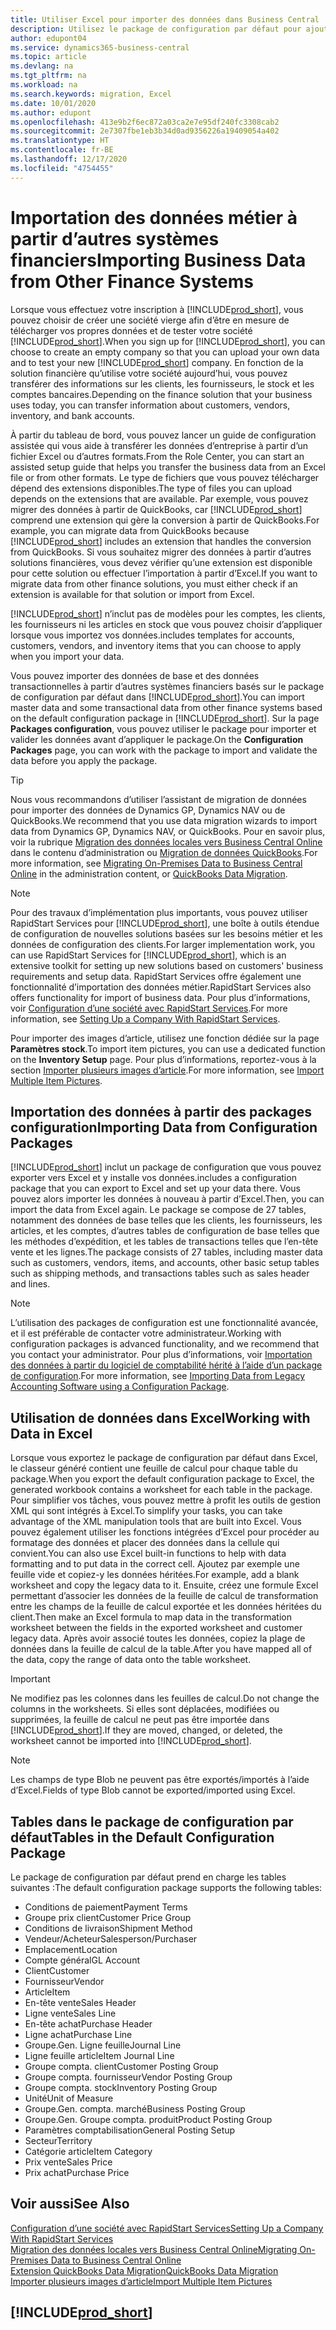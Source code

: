 ```yaml
---
title: Utiliser Excel pour importer des données dans Business Central
description: Utilisez le package de configuration par défaut pour ajouter des données client dans Excel et les importer ensuite dans Business Central.
author: edupont04
ms.service: dynamics365-business-central
ms.topic: article
ms.devlang: na
ms.tgt_pltfrm: na
ms.workload: na
ms.search.keywords: migration, Excel
ms.date: 10/01/2020
ms.author: edupont
ms.openlocfilehash: 413e9b2f6ec872a03ca2e7e95df240fc3308cab2
ms.sourcegitcommit: 2e7307fbe1eb3b34d0ad9356226a19409054a402
ms.translationtype: HT
ms.contentlocale: fr-BE
ms.lasthandoff: 12/17/2020
ms.locfileid: "4754455"
---
```

# <a name="importing-business-data-from-other-finance-systems"></a><span data-ttu-id="cdc8d-103">Importation des données métier à partir d’autres systèmes financiers</span><span class="sxs-lookup"><span data-stu-id="cdc8d-103">Importing Business Data from Other Finance Systems</span></span>

<span data-ttu-id="cdc8d-104">Lorsque vous effectuez votre inscription à [!INCLUDE[prod_short](includes/prod_short.md)], vous pouvez choisir de créer une société vierge afin d’être en mesure de télécharger vos propres données et de tester votre société [!INCLUDE[prod_short](includes/prod_short.md)].</span><span class="sxs-lookup"><span data-stu-id="cdc8d-104">When you sign up for [!INCLUDE[prod_short](includes/prod_short.md)], you can choose to create an empty company so that you can upload your own data and to test your new [!INCLUDE[prod_short](includes/prod_short.md)] company.</span></span> <span data-ttu-id="cdc8d-105">En fonction de la solution financière qu’utilise votre société aujourd’hui, vous pouvez transférer des informations sur les clients, les fournisseurs, le stock et les comptes bancaires.</span><span class="sxs-lookup"><span data-stu-id="cdc8d-105">Depending on the finance solution that your business uses today, you can transfer information about customers, vendors, inventory, and bank accounts.</span></span>  

<span data-ttu-id="cdc8d-106">À partir du tableau de bord, vous pouvez lancer un guide de configuration assistée qui vous aide à transférer les données d’entreprise à partir d’un fichier Excel ou d’autres formats.</span><span class="sxs-lookup"><span data-stu-id="cdc8d-106">From the Role Center, you can start an assisted setup guide that helps you transfer the business data from an Excel file or from other formats.</span></span> <span data-ttu-id="cdc8d-107">Le type de fichiers que vous pouvez télécharger dépend des extensions disponibles.</span><span class="sxs-lookup"><span data-stu-id="cdc8d-107">The type of files you can upload depends on the extensions that are available.</span></span> <span data-ttu-id="cdc8d-108">Par exemple, vous pouvez migrer des données à partir de QuickBooks, car [!INCLUDE[prod_short](includes/prod_short.md)] comprend une extension qui gère la conversion à partir de QuickBooks.</span><span class="sxs-lookup"><span data-stu-id="cdc8d-108">For example, you can migrate data from QuickBooks because [!INCLUDE[prod_short](includes/prod_short.md)] includes an extension that handles the conversion from QuickBooks.</span></span> <span data-ttu-id="cdc8d-109">Si vous souhaitez migrer des données à partir d’autres solutions financières, vous devez vérifier qu’une extension est disponible pour cette solution ou effectuer l’importation à partir d’Excel.</span><span class="sxs-lookup"><span data-stu-id="cdc8d-109">If you want to migrate data from other finance solutions, you must either check if an extension is available for that solution or import from Excel.</span></span>  

[!INCLUDE[prod_short](includes/prod_short.md)] <span data-ttu-id="cdc8d-110">n’inclut pas de modèles pour les comptes, les clients, les fournisseurs ni les articles en stock que vous pouvez choisir d’appliquer lorsque vous importez vos données.</span><span class="sxs-lookup"><span data-stu-id="cdc8d-110">includes templates for accounts, customers, vendors, and inventory items that you can choose to apply when you import your data.</span></span>

<span data-ttu-id="cdc8d-111">Vous pouvez importer des données de base et des données transactionnelles à partir d’autres systèmes financiers basés sur le package de configuration par défaut dans [!INCLUDE[prod_short](includes/prod_short.md)].</span><span class="sxs-lookup"><span data-stu-id="cdc8d-111">You can import master data and some transactional data from other finance systems based on the default configuration package in [!INCLUDE[prod_short](includes/prod_short.md)].</span></span> <span data-ttu-id="cdc8d-112">Sur la page **Packages configuration**, vous pouvez utiliser le package pour importer et valider les données avant d’appliquer le package.</span><span class="sxs-lookup"><span data-stu-id="cdc8d-112">On the **Configuration Packages** page, you can work with the package to import and validate the data before you apply the package.</span></span>  

> [!TIP]  
> <span data-ttu-id="cdc8d-113">Nous vous recommandons d’utiliser l’assistant de migration de données pour importer des données de Dynamics GP, Dynamics NAV ou de QuickBooks.</span><span class="sxs-lookup"><span data-stu-id="cdc8d-113">We recommend that you use data migration wizards to import data from Dynamics GP, Dynamics NAV, or QuickBooks.</span></span> <span data-ttu-id="cdc8d-114">Pour en savoir plus, voir la rubrique [Migration des données locales vers Business Central Online](/dynamics365/business-central/dev-itpro/administration/migrate-data) dans le contenu d’administration ou [Migration de données QuickBooks](ui-extensions-quickbooks-data-migration.md).</span><span class="sxs-lookup"><span data-stu-id="cdc8d-114">For more information, see [Migrating On-Premises Data to Business Central Online](/dynamics365/business-central/dev-itpro/administration/migrate-data) in the administration content, or [QuickBooks Data Migration](ui-extensions-quickbooks-data-migration.md).</span></span>

> [!NOTE]  
> <span data-ttu-id="cdc8d-115">Pour des travaux d’implémentation plus importants, vous pouvez utiliser RapidStart Services pour [!INCLUDE[prod_short](includes/prod_short.md)], une boîte à outils étendue de configuration de nouvelles solutions basées sur les besoins métier et les données de configuration des clients.</span><span class="sxs-lookup"><span data-stu-id="cdc8d-115">For larger implementation work, you can use RapidStart Services for [!INCLUDE[prod_short](includes/prod_short.md)], which is an extensive toolkit for setting up new solutions based on customers' business requirements and setup data.</span></span> <span data-ttu-id="cdc8d-116">RapidStart Services offre également une fonctionnalité d’importation des données métier.</span><span class="sxs-lookup"><span data-stu-id="cdc8d-116">RapidStart Services also offers functionality for import of business data.</span></span> <span data-ttu-id="cdc8d-117">Pour plus d’informations, voir [Configuration d’une société avec RapidStart Services](admin-set-up-a-company-with-rapidstart.md).</span><span class="sxs-lookup"><span data-stu-id="cdc8d-117">For more information, see [Setting Up a Company With RapidStart Services](admin-set-up-a-company-with-rapidstart.md).</span></span>

<span data-ttu-id="cdc8d-118">Pour importer des images d’article, utilisez une fonction dédiée sur la page **Paramètres stock**.</span><span class="sxs-lookup"><span data-stu-id="cdc8d-118">To import item pictures, you can use a dedicated function on the **Inventory Setup** page.</span></span> <span data-ttu-id="cdc8d-119">Pour plus d’informations, reportez-vous à la section [Importer plusieurs images d’article](inventory-how-import-item-pictures.md).</span><span class="sxs-lookup"><span data-stu-id="cdc8d-119">For more information, see [Import Multiple Item Pictures](inventory-how-import-item-pictures.md).</span></span>

## <a name="importing-data-from-configuration-packages"></a><span data-ttu-id="cdc8d-120">Importation des données à partir des packages configuration</span><span class="sxs-lookup"><span data-stu-id="cdc8d-120">Importing Data from Configuration Packages</span></span>
[!INCLUDE[prod_short](includes/prod_short.md)] <span data-ttu-id="cdc8d-121">inclut un package de configuration que vous pouvez exporter vers Excel et y installe vos données.</span><span class="sxs-lookup"><span data-stu-id="cdc8d-121">includes a configuration package that you can export to Excel and set up your data there.</span></span> <span data-ttu-id="cdc8d-122">Vous pouvez alors importer les données à nouveau à partir d’Excel.</span><span class="sxs-lookup"><span data-stu-id="cdc8d-122">Then, you can import the data from Excel again.</span></span> <span data-ttu-id="cdc8d-123">Le package se compose de 27 tables, notamment des données de base telles que les clients, les fournisseurs, les articles, et les comptes, d’autres tables de configuration de base telles que les méthodes d’expédition, et les tables de transactions telles que l’en-tête vente et les lignes.</span><span class="sxs-lookup"><span data-stu-id="cdc8d-123">The package consists of 27 tables, including master data such as customers, vendors, items, and accounts, other basic setup tables such as shipping methods, and transactions tables such as sales header and lines.</span></span>  

> [!NOTE]  
>   <span data-ttu-id="cdc8d-124">L’utilisation des packages de configuration est une fonctionnalité avancée, et il est préférable de contacter votre administrateur.</span><span class="sxs-lookup"><span data-stu-id="cdc8d-124">Working with configuration packages is advanced functionality, and we recommend that you contact your administrator.</span></span> <span data-ttu-id="cdc8d-125">Pour plus d’informations, voir [Importation des données à partir du logiciel de comptabilité hérité à l’aide d’un package de configuration](across-import-data-configuration-packages.md).</span><span class="sxs-lookup"><span data-stu-id="cdc8d-125">For more information, see [Importing Data from Legacy Accounting Software using a Configuration Package](across-import-data-configuration-packages.md).</span></span>

## <a name="working-with-data-in-excel"></a><span data-ttu-id="cdc8d-126">Utilisation de données dans Excel</span><span class="sxs-lookup"><span data-stu-id="cdc8d-126">Working with Data in Excel</span></span>
<span data-ttu-id="cdc8d-127">Lorsque vous exportez le package de configuration par défaut dans Excel, le classeur généré contient une feuille de calcul pour chaque table du package.</span><span class="sxs-lookup"><span data-stu-id="cdc8d-127">When you export the default configuration package to Excel, the generated workbook contains a worksheet for each table in the package.</span></span> <span data-ttu-id="cdc8d-128">Pour simplifier vos tâches, vous pouvez mettre à profit les outils de gestion XML qui sont intégrés à Excel.</span><span class="sxs-lookup"><span data-stu-id="cdc8d-128">To simplify your tasks, you can take advantage of the XML manipulation tools that are built into Excel.</span></span> <span data-ttu-id="cdc8d-129">Vous pouvez également utiliser les fonctions intégrées d’Excel pour procéder au formatage des données et placer des données dans la cellule qui convient.</span><span class="sxs-lookup"><span data-stu-id="cdc8d-129">You can also use Excel built-in functions to help with data formatting and to put data in the correct cell.</span></span> <span data-ttu-id="cdc8d-130">Ajoutez par exemple une feuille vide et copiez-y les données héritées.</span><span class="sxs-lookup"><span data-stu-id="cdc8d-130">For example, add a blank worksheet and copy the legacy data to it.</span></span> <span data-ttu-id="cdc8d-131">Ensuite, créez une formule Excel permettant d’associer les données de la feuille de calcul de transformation entre les champs de la feuille de calcul exportée et les données héritées du client.</span><span class="sxs-lookup"><span data-stu-id="cdc8d-131">Then make an Excel formula to map data in the transformation worksheet between the fields in the exported worksheet and customer legacy data.</span></span> <span data-ttu-id="cdc8d-132">Après avoir associé toutes les données, copiez la plage de données dans la feuille de calcul de la table.</span><span class="sxs-lookup"><span data-stu-id="cdc8d-132">After you have mapped all of the data, copy the range of data onto the table worksheet.</span></span>  

> [!IMPORTANT]  
>  <span data-ttu-id="cdc8d-133">Ne modifiez pas les colonnes dans les feuilles de calcul.</span><span class="sxs-lookup"><span data-stu-id="cdc8d-133">Do not change the columns in the worksheets.</span></span> <span data-ttu-id="cdc8d-134">Si elles sont déplacées, modifiées ou supprimées, la feuille de calcul ne peut pas être importée dans [!INCLUDE[prod_short](includes/prod_short.md)].</span><span class="sxs-lookup"><span data-stu-id="cdc8d-134">If they are moved, changed, or deleted, the worksheet cannot be imported into [!INCLUDE[prod_short](includes/prod_short.md)].</span></span>

> [!NOTE]
> <span data-ttu-id="cdc8d-135">Les champs de type Blob ne peuvent pas être exportés/importés à l’aide d’Excel.</span><span class="sxs-lookup"><span data-stu-id="cdc8d-135">Fields of type Blob cannot be exported/imported using Excel.</span></span>

## <a name="tables-in-the-default-configuration-package"></a><span data-ttu-id="cdc8d-136">Tables dans le package de configuration par défaut</span><span class="sxs-lookup"><span data-stu-id="cdc8d-136">Tables in the Default Configuration Package</span></span>
<span data-ttu-id="cdc8d-137">Le package de configuration par défaut prend en charge les tables suivantes :</span><span class="sxs-lookup"><span data-stu-id="cdc8d-137">The default configuration package supports the following tables:</span></span>

-   <span data-ttu-id="cdc8d-138">Conditions de paiement</span><span class="sxs-lookup"><span data-stu-id="cdc8d-138">Payment Terms</span></span>
-   <span data-ttu-id="cdc8d-139">Groupe prix client</span><span class="sxs-lookup"><span data-stu-id="cdc8d-139">Customer Price Group</span></span>
-   <span data-ttu-id="cdc8d-140">Conditions de livraison</span><span class="sxs-lookup"><span data-stu-id="cdc8d-140">Shipment Method</span></span>
-   <span data-ttu-id="cdc8d-141">Vendeur/Acheteur</span><span class="sxs-lookup"><span data-stu-id="cdc8d-141">Salesperson/Purchaser</span></span>
-   <span data-ttu-id="cdc8d-142">Emplacement</span><span class="sxs-lookup"><span data-stu-id="cdc8d-142">Location</span></span>
-   <span data-ttu-id="cdc8d-143">Compte général</span><span class="sxs-lookup"><span data-stu-id="cdc8d-143">GL Account</span></span>
-   <span data-ttu-id="cdc8d-144">Client</span><span class="sxs-lookup"><span data-stu-id="cdc8d-144">Customer</span></span>
-   <span data-ttu-id="cdc8d-145">Fournisseur</span><span class="sxs-lookup"><span data-stu-id="cdc8d-145">Vendor</span></span>
-   <span data-ttu-id="cdc8d-146">Article</span><span class="sxs-lookup"><span data-stu-id="cdc8d-146">Item</span></span>
-   <span data-ttu-id="cdc8d-147">En-tête vente</span><span class="sxs-lookup"><span data-stu-id="cdc8d-147">Sales Header</span></span>
-   <span data-ttu-id="cdc8d-148">Ligne vente</span><span class="sxs-lookup"><span data-stu-id="cdc8d-148">Sales Line</span></span>
-   <span data-ttu-id="cdc8d-149">En-tête achat</span><span class="sxs-lookup"><span data-stu-id="cdc8d-149">Purchase Header</span></span>
-   <span data-ttu-id="cdc8d-150">Ligne achat</span><span class="sxs-lookup"><span data-stu-id="cdc8d-150">Purchase Line</span></span>
-   <span data-ttu-id="cdc8d-151">Groupe.</span><span class="sxs-lookup"><span data-stu-id="cdc8d-151">Gen.</span></span> <span data-ttu-id="cdc8d-152">Ligne feuille</span><span class="sxs-lookup"><span data-stu-id="cdc8d-152">Journal Line</span></span>
-   <span data-ttu-id="cdc8d-153">Ligne feuille article</span><span class="sxs-lookup"><span data-stu-id="cdc8d-153">Item Journal Line</span></span>
-   <span data-ttu-id="cdc8d-154">Groupe compta. client</span><span class="sxs-lookup"><span data-stu-id="cdc8d-154">Customer Posting Group</span></span>
-   <span data-ttu-id="cdc8d-155">Groupe compta. fournisseur</span><span class="sxs-lookup"><span data-stu-id="cdc8d-155">Vendor Posting Group</span></span>
-   <span data-ttu-id="cdc8d-156">Groupe compta. stock</span><span class="sxs-lookup"><span data-stu-id="cdc8d-156">Inventory Posting Group</span></span>
-   <span data-ttu-id="cdc8d-157">Unité</span><span class="sxs-lookup"><span data-stu-id="cdc8d-157">Unit of Measure</span></span>
-   <span data-ttu-id="cdc8d-158">Groupe.</span><span class="sxs-lookup"><span data-stu-id="cdc8d-158">Gen.</span></span> <span data-ttu-id="cdc8d-159">compta. marché</span><span class="sxs-lookup"><span data-stu-id="cdc8d-159">Business Posting Group</span></span>
-   <span data-ttu-id="cdc8d-160">Groupe.</span><span class="sxs-lookup"><span data-stu-id="cdc8d-160">Gen.</span></span> <span data-ttu-id="cdc8d-161">Groupe compta. produit</span><span class="sxs-lookup"><span data-stu-id="cdc8d-161">Product Posting Group</span></span>
-   <span data-ttu-id="cdc8d-162">Paramètres comptabilisation</span><span class="sxs-lookup"><span data-stu-id="cdc8d-162">General Posting Setup</span></span>
-   <span data-ttu-id="cdc8d-163">Secteur</span><span class="sxs-lookup"><span data-stu-id="cdc8d-163">Territory</span></span>
-   <span data-ttu-id="cdc8d-164">Catégorie article</span><span class="sxs-lookup"><span data-stu-id="cdc8d-164">Item Category</span></span>
-   <span data-ttu-id="cdc8d-165">Prix vente</span><span class="sxs-lookup"><span data-stu-id="cdc8d-165">Sales Price</span></span>
-   <span data-ttu-id="cdc8d-166">Prix achat</span><span class="sxs-lookup"><span data-stu-id="cdc8d-166">Purchase Price</span></span>

## <a name="see-also"></a><span data-ttu-id="cdc8d-167">Voir aussi</span><span class="sxs-lookup"><span data-stu-id="cdc8d-167">See Also</span></span>
[<span data-ttu-id="cdc8d-168">Configuration d’une société avec RapidStart Services</span><span class="sxs-lookup"><span data-stu-id="cdc8d-168">Setting Up a Company With RapidStart Services</span></span>](admin-set-up-a-company-with-rapidstart.md)  
[<span data-ttu-id="cdc8d-169">Migration des données locales vers Business Central Online</span><span class="sxs-lookup"><span data-stu-id="cdc8d-169">Migrating On-Premises Data to Business Central Online</span></span>](/dynamics365/business-central/dev-itpro/administration/migrate-data)  
[<span data-ttu-id="cdc8d-170">Extension QuickBooks Data Migration</span><span class="sxs-lookup"><span data-stu-id="cdc8d-170">QuickBooks Data Migration</span></span>](ui-extensions-quickbooks-data-migration.md)  
[<span data-ttu-id="cdc8d-171">Importer plusieurs images d’article</span><span class="sxs-lookup"><span data-stu-id="cdc8d-171">Import Multiple Item Pictures</span></span>](inventory-how-import-item-pictures.md)

## [!INCLUDE[prod_short](includes/free_trial_md.md)]  
